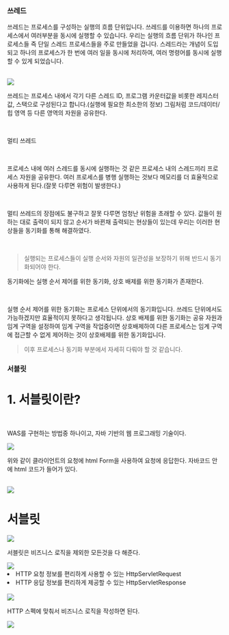 ### 쓰레드

쓰레드는 프로세스를 구성하는 실행의 흐름 단위입니다. 쓰레드를 이용하면 하나의 프로세스에서 여러부분을 동시에 실행할 수 있습니다. 우리는 실행의 흐름 단위가 하나인 프로세스들 즉 단일 스레드 프로세스들을 주로 만들었을 겁니다. 스레드라는 개념이 도입되고 하나의 프로세스가 한 번에 여러 일을 동시에 처리하여, 여러 명령어를 동시에 실행할 수 있게 되었습니다.

<br>

<img src="https://oopy.lazyrockets.com/api/v2/notion/image?src=https%3A%2F%2Fs3-us-west-2.amazonaws.com%2Fsecure.notion-static.com%2F3eb697f4-a523-4198-afa0-eb6dfc240ecc%2FUntitled.png&blockId=7b8a9a76-9396-47ca-b713-46fefa155bd0"/>


쓰레드는 프로세스 내에서 각기 다른 스레드 ID, 프로그램 카운터값을 비롯한 레지스터 값, 스택으로 구성된다고 합니다.(실행에 필요한 최소한의 정보)
그림처럼 코드/데이터/힙 영역 등 다른 영역의 자원을 공유한다.

<br>


멀티 쓰레드

<br>


프로세스 내에 여러 스레드를 동시에 실행하는 것
같은 프로세스 내의 스레드끼리 프로세스 자원을 공유한다.
여러 프로세스를 병행 실행하는 것보다 메모리를 더 효율적으로 사용하게 된다.(잘못 다루면 위험이 발생한다.)


<br>


멀티 쓰레드의 장점에도 불구하고 잘못 다루면 엄청난 위험을 초래할 수 있다. 값들이 원하는 대로 출력이 되지 않고 순서가 바뀐채 출력되는 현상들이 있는데 우리는 이러한 현상들을 동기화를 통해 해결하였다.

<br>

>실행되는 프로세스들이 실행 순서와 자원의 일관성을 보장하기 위해 반드시 동기화되어야 한다.

동기화에는 실행 순서 제어를 위한 동기화, 상호 배제를 위한 동기화가 존재한다.

<br>

실행 순서 제어를 위한 동기화는 프로세스 단위에서의 동기화입니다. 쓰레드 단위에서도 가능하겠지만 효율적이지 못하다고 생각됩니다.
상호 배제를 위한 동기화는 공유 자원과 임계 구역을 설정하여 임계 구역을 작업중이면 상호배제하여 다른 프로세스는 임계 구역에 접근할 수 없게 제어하는 것이 상호배제를 위한 동기화입니다.

>이후 프로세스나 동기화 부분에서 자세히 다뤄야 할 것 같습니다.



### 서블릿

# 1. 서블릿이란?

<br>

WAS를 구현하는 방법중 하나이고, 자바 기반의 웹 프로그래밍 기술이다.



<img src="https://velog.velcdn.com/images/kjh950330/post/bbb2d3fe-f73b-4aea-a8f3-4f8242e4ab1e/image.png">


위와 같이 클라이언트의 요청에 html Form을 사용하여 요청에 응답한다. 자바코드 안에 html 코드가 들어가 있다.


<br>

<img src="https://velog.velcdn.com/images%2Fshkim1199%2Fpost%2F0fec1be2-b033-4608-9585-8fca559df7ce%2Fimage.png">



<br>

# 서블릿

<img src="https://velog.velcdn.com/images%2Fshkim1199%2Fpost%2Fcc7d4815-7970-4c71-b0db-a019a96cd509%2Fimage.png">


서블릿은 비즈니스 로직을 제외한 모든것을 다 해준다.

<img src="https://velog.velcdn.com/images%2Fshkim1199%2Fpost%2Fe1f5f652-63fe-4213-8129-55702313e6ba%2Fimage.png">

<li>HTTP 요청 정보를 편리하게 사용할 수 있는 HttpServletRequest</li>
<li>HTTP 응답 정보를 편리하게 제공할 수 있는 HttpServletResponse</li>

<br>
<img src="https://velog.velcdn.com/images%2Fshkim1199%2Fpost%2F360a95d4-a026-4790-b9c6-b6a39b19208e%2Fimage.png">

<br>



HTTP 스펙에 맞춰서 비즈니스 로직을 작성하면 된다.

<img src="https://velog.velcdn.com/images%2Fshkim1199%2Fpost%2Fa7dfe180-8301-4d21-970e-a79b0a7d70b0%2Fimage.png">
